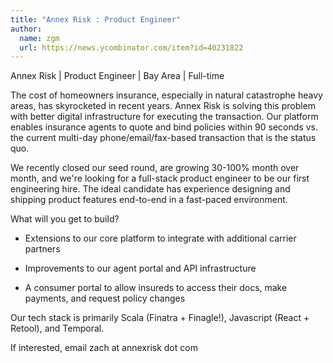 ```yaml
---
title: "Annex Risk : Product Engineer"
author:
  name: zgm
  url: https://news.ycombinator.com/item?id=40231822
---
```

Annex Risk | Product Engineer | Bay Area | Full-time

The cost of homeowners insurance, especially in natural catastrophe heavy areas, has skyrocketed in recent years. Annex Risk is solving this problem with better digital infrastructure for executing the transaction. Our platform enables insurance agents to quote and bind policies within 90 seconds vs. the current multi-day phone&#x2F;email&#x2F;fax-based transaction that is the status quo.

We recently closed our seed round, are growing 30-100% month over month, and we&#x27;re looking for a full-stack product engineer to be our first engineering hire. The ideal candidate has experience designing and shipping product features end-to-end in a fast-paced environment.

What will you get to build?

- Extensions to our core platform to integrate with additional carrier partners

- Improvements to our agent portal and API infrastructure

- A consumer portal to allow insureds to access their docs, make payments, and request policy changes

Our tech stack is primarily Scala (Finatra + Finagle!), Javascript (React + Retool), and Temporal.

If interested, email zach at annexrisk dot com
